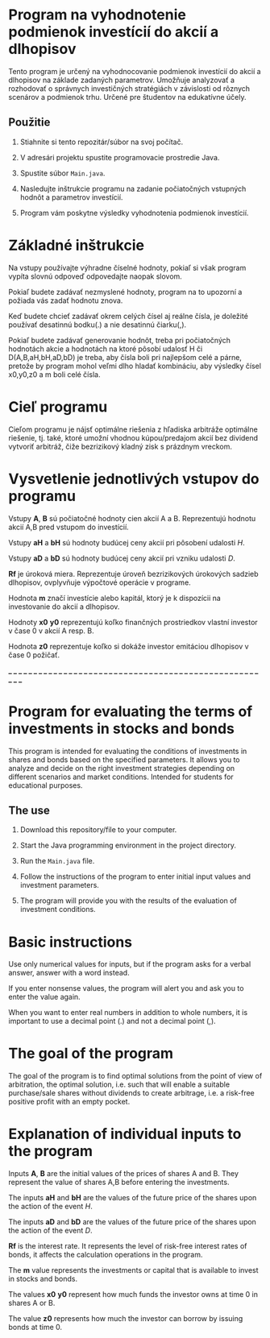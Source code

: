 # Program na vyhodnotenie podmienok investícií do akcií a dlhopisov

Tento program je určený na vyhodnocovanie podmienok investícií do akcií a dlhopisov na základe zadaných parametrov. 
Umožňuje analyzovať a rozhodovať o správnych investičných stratégiách v závislosti od rôznych scenárov a podmienok trhu.
Určené pre študentov na edukatívne účely.

## Použitie

1. Stiahnite si tento repozitár/súbor na svoj počítač.

2. V adresári projektu spustite programovacie prostredie Java.

3. Spustite súbor `Main.java`.

4. Nasledujte inštrukcie programu na zadanie počiatočných vstupných hodnôt a parametrov investícií.

5. Program vám poskytne výsledky vyhodnotenia podmienok investícií.

# Základné inštrukcie

Na vstupy používajte výhradne číselné hodnoty, pokiaľ si však program vypíta slovnú odpoveď odpovedajte naopak slovom.

Pokiaľ budete zadávať nezmyslené hodnoty, program na to upozorní a požiada vás zadať hodnotu znova.

Keď budete chcieť zadávať okrem celých čísel aj reálne čísla, je doležité používať desatinnú bodku(.) a nie desatinnú čiarku(,).

Pokiaľ budete zadávať generovanie hodnôt, treba pri počiatočných hodnotách akcie a hodnotách na ktoré pôsobí udalosť H či D(A,B,aH,bH,aD,bD) 
je treba, aby čísla boli pri najlepšom celé a párne, pretože by program mohol veľmi dlho hladať kombináciu, aby výsledky čísel x0,y0,z0 a m boli celé čísla.
# Cieľ programu

Cieľom programu je nájsť optimálne riešenia z hľadiska arbitráže optimálne riešenie, tj. také, ktoré umožní vhodnou kúpou/predajom
akcií bez dividend vytvoriť arbitráž, čiže bezrizikový kladný zisk s
prázdnym vreckom.

# Vysvetlenie jednotlivých vstupov do programu 

Vstupy  **A**, **B** sú počiatočné hodnoty cien akcií A a B. Reprezentujú hodnotu akcií A,B pred vstupom do investícií.

Vstupy **aH** a **bH** sú hodnoty budúcej ceny akcií pri pôsobení udalosti $H$.

Vstupy **aD** a **bD** sú hodnoty budúcej ceny akcií pri vzniku udalosti $D$.

**Rf** je úroková miera. Reprezentuje úroveň bezrizikových úrokových sadzieb  dlhopisov, ovplyvňuje výpočtové operácie v programe.

Hodnota **m** značí investície alebo kapitál, ktorý je k dispozícii na investovanie do akcií a dlhopisov.

Hodnoty **x0** **y0** reprezentujú koľko finančných prostriedkov vlastní investor  v čase 0 v akcií A resp. B.

Hodnota **z0** reprezentuje koľko si dokáže investor emitáciou dlhopisov v čase 0 požičať.

**_ _ _ _ _ _ _ _ _ _ _ _ _ _ _ _ _ _ _ _ _ _ _ _ _ _ _ _ _ _ _ _ _ _ _ _ _ _ _ _ _ _ _ _ _ _ _ _ _ _ _ _ _**

# Program for evaluating the terms of investments in stocks and bonds

This program is intended for evaluating the conditions of investments in shares and bonds based on the specified parameters.
It allows you to analyze and decide on the right investment strategies depending on different scenarios and market conditions.
Intended for students for educational purposes.

## The use

1. Download this repository/file to your computer.

2. Start the Java programming environment in the project directory.

3. Run the `Main.java` file.

4. Follow the instructions of the program to enter initial input values and investment parameters.

5. The program will provide you with the results of the evaluation of investment conditions.

# Basic instructions

Use only numerical values for inputs, but if the program asks for a verbal answer, answer with a word instead.

If you enter nonsense values, the program will alert you and ask you to enter the value again.

When you want to enter real numbers in addition to whole numbers, it is important to use a decimal point (.) and not a decimal point (,).

# The goal of the program

The goal of the program is to find optimal solutions from the point of view of arbitration, the optimal solution, i.e. such that will enable a suitable purchase/sale
shares without dividends to create arbitrage, i.e. a risk-free positive profit with
an empty pocket.

# Explanation of individual inputs to the program

Inputs **A**, **B** are the initial values of the prices of shares A and B. They represent the value of shares A,B before entering the investments.

The inputs **aH** and **bH** are the values of the future price of the shares upon the action of the event $H$.

The inputs **aD** and **bD** are the values of the future price of the shares upon the action of the event $D$.

**Rf** is the interest rate. It represents the level of risk-free interest rates of bonds, it affects the calculation operations in the program.

The **m** value represents the investments or capital that is available to invest in stocks and bonds.

The values **x0** **y0** represent how much funds the investor owns at time 0 in shares A or B.

The value **z0** represents how much the investor can borrow by issuing bonds at time 0.

